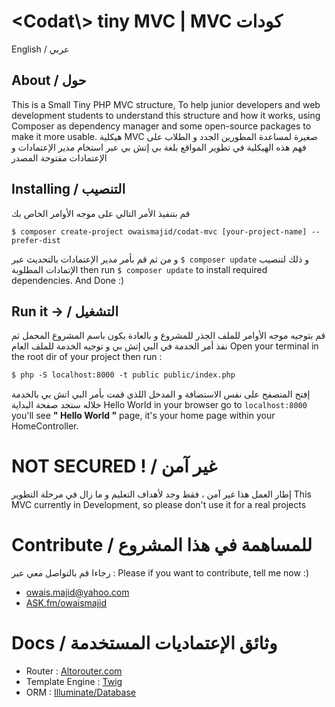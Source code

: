 # \<Codat\\> tiny MVC | MVC كودات
English / عربي
## About / حول
This is a Small Tiny PHP MVC structure, To help junior developers and web development students to understand this structure and how it works, using Composer as dependency manager and some open-source packages to make it more usable.
هيكلية MVC صغيرة لمساعدة المطورين الجدد و الطلاب على فهم هذه الهيكلية في تطوير المواقع بلغة بي إتش بي عبر استخام مدير الإعتمادات و الإعتمادات مفتوحة المصدر
## Installing / التنصيب
قم بتنفيذ الأمر التالي على موجه الأوامر الخاص بك
```
$ composer create-project owaismajid/codat-mvc [your-project-name] --prefer-dist
```
و من ثم قم بأمر مدير الإعتمادات بالتحديث عبر `$ composer update` و ذلك لتنصيب الإتمادات المطلوبة
then run `$ composer update` to install required dependencies. And Done :)
## Run it -> / التشغيل
قم بتوجيه موجه الأوامر للملف الجذر للمشروع و بالعادة يكون باسم المشروع المحمل
ثم نفذ أمر الخدمة في البي إتش بي و توجيه الخدمة للملف العام
Open your terminal in the root dir of your project then run :
```markdown
$ php -S localhost:8000 -t public public/index.php
```
إفتح المتصفح على نفس الاستضافة و المدخل اللذي قمت بأمر البي اتش بي بالخدمة خلاله
ستجد صفحة البداية Hello World
in your browser go to `localhost:8000` you'll see  **\" Hello World \"** page, it's your home page within your HomeController.
# NOT SECURED ! / غير آمن
إطار العمل هذا غير آمن ، فقط وجد لأهداف التعليم و ما زال في مرحلة التطوير
This MVC currently in Development, so please don't use it for a real projects
# Contribute / للمساهمة في هذا المشروع
رجاءا قم بالتواصل معي عبر :
Please if you want to contribute, tell me now :)
* [owais.majid@yahoo.com](mailto:owais.majid@yahoo.com)
* [ASK.fm/owaismajid](https://ask.fm/owaismajid)
  
# Docs / وثائق الإعتماديات المستخدمة
 * Router           : [Altorouter.com](http://altorouter.com/)
 * Template Engine  : [Twig](twig.sensiolabs.org/doc/2.x/)
 * ORM              : [Illuminate/Database](https://github.com/illuminate/database)


